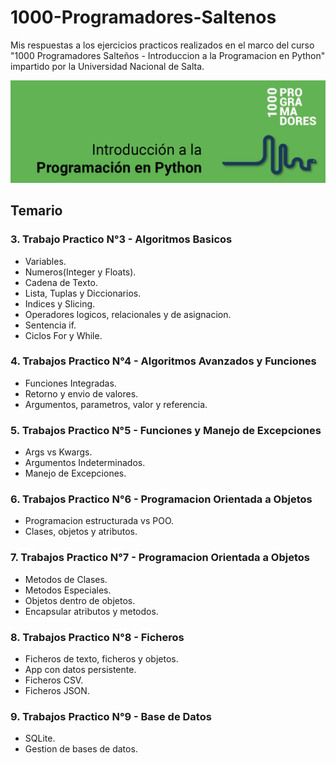 # 1000-Programadores-Saltenos
Mis respuestas a los ejercicios practicos realizados en el marco del curso "1000 Programadores Salteños - Introduccion a la Programacion en Python" impartido por la Universidad Nacional de Salta.

![Banner](https://github.com/Mettralla/1000-Programadores-Saltenios/blob/main/readmebanner.png) 

## Temario

### 3. Trabajo Practico N°3 - Algoritmos Basicos
 - Variables.
 - Numeros(Integer y Floats).
 - Cadena de Texto.
 - Lista, Tuplas y Diccionarios.
 - Indices y Slicing.
 - Operadores logicos, relacionales y de asignacion. 
 - Sentencia if.
 - Ciclos For y While.

### 4. Trabajos Practico N°4 - Algoritmos Avanzados y Funciones
 - Funciones Integradas.
 - Retorno y envio de valores.
 - Argumentos, parametros, valor y referencia.

### 5. Trabajos Practico N°5 - Funciones y Manejo de Excepciones
 - Args vs Kwargs.
 - Argumentos Indeterminados.
 - Manejo de Excepciones.

### 6. Trabajos Practico N°6 - Programacion Orientada a Objetos 
 - Programacion estructurada vs POO.
 - Clases, objetos y atributos.

### 7. Trabajos Practico N°7 - Programacion Orientada a Objetos 
 - Metodos de Clases.
 - Metodos Especiales.
 - Objetos dentro de objetos.
 - Encapsular atributos y metodos.

### 8. Trabajos Practico N°8 - Ficheros 
 - Ficheros de texto, ficheros y objetos.
 - App con datos persistente.
 - Ficheros CSV.
 - Ficheros JSON.

### 9. Trabajos Practico N°9 - Base de Datos 
 - SQLite.
 - Gestion de bases de datos.



